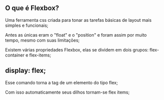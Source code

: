 ## O que é Flexbox?
Uma ferramenta css criada para tonar as tarefas básicas de layout mais simples e funcionais;

Antes as únicas eram o "float" e o "position" e foram assim por muito tempo, mesmo com suas limitações;

Existem várias propriedades Flexbox, elas se dividem em dois grupos: flex-container e flex-items;

## display: flex;
Esse comando torna a tag de um elemento do tipo flex;

Com isso automaticamente seus dilhos tornam-se flex items;
